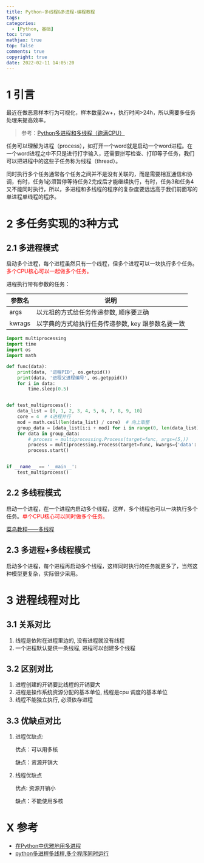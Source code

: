 ```yaml
---
title: Python-多线程&多进程-编程教程
tags:
categories:
  - [Python, 基础]
toc: true
mathjax: true
top: false
comments: true
copyright: true
date: 2022-02-11 14:05:20
---
```


# 1 引言

最近在做恶意样本行为可视化，样本数量2w+，执行时间>24h，所以需要多任务处理来提高效率。

> 参考：[Python多进程和多线程（跑满CPU）](https://blog.csdn.net/qq_40317897/article/details/89921083)

任务可以理解为进程（process），如打开一个word就是启动一个word进程。在一个word进程之中不只是进行打字输入，还需要拼写检查、打印等子任务，我们可以把进程中的这些子任务称为线程（thread）。

同时执行多个任务通常各个任务之间并不是没有关联的，而是需要相互通信和协调，有时，任务1必须暂停等待任务2完成后才能继续执行，有时，任务3和任务4又不能同时执行，所以，多进程和多线程的程序的复杂度要远远高于我们前面写的单进程单线程的程序。

# 2 多任务实现的3种方式

## 2.1 多进程模式

启动多个进程，每个进程虽然只有一个线程，但多个进程可以一块执行多个任务。<font color=red>多个CPU核心可以一起做多个任务。</font>

进程执行带有参数的任务：

| 参数名 | 说明                                               |
| ------ | -------------------------------------------------- |
| args   | 以元祖的方式给任务传递参数, 顺序要正确             |
| kwrags | 以字典的方式给执行任务传递参数, key 跟参数名要一致 |

```python
import multiprocessing
import time
import os
import math

def func(data):
    print(data, '进程PID', os.getpid())
    print(data, '进程父进程编号', os.getppid())
    for i in data:
        time.sleep(0.5)


def test_multiprocess():
    data_list = [0, 1, 2, 3, 4, 5, 6, 7, 8, 9, 10]
    core = 4  # 4进程并行
    mod = math.ceil(len(data_list) / core)  # 向上取整
    group_data = [data_list[i:i + mod] for i in range(0, len(data_list), mod)]
    for data in group_data:
        # process = multiprocessing.Process(target=func, args=(5,))
        process = multiprocessing.Process(target=func, kwargs={'data': data})
        process.start()


if __name__ == '__main__':
    test_multiprocess()
```

## 2.2 多线程模式

启动一个进程，在一个进程内启动多个线程，这样，多个线程也可以一块执行多个任务。<font color=red>单个CPU核心可以同时做多个任务。</font>

[菜鸟教程——多线程](https://www.runoob.com/python/python-multithreading.html)

## 2.3 多进程+多线程模式

启动多个进程，每个进程再启动多个线程，这样同时执行的任务就更多了，当然这种模型更复杂，实际很少采用。

# 3 进程线程对比

## 3.1 关系对比

1. 线程是依附在进程里边的, 没有进程就没有线程
2. 一个进程默认提供一条线程, 进程可以创建多个线程

## 3.2 区别对比

1. 进程创建的开销要比线程的开销要大
2. 进程是操作系统资源分配的基本单位, 线程是cpu 调度的基本单位
3. 线程不能独立执行, 必须依存进程

## 3.3 优缺点对比

1. 进程优缺点:

   优点：可以用多核

   缺点：资源开销大

2. 线程优缺点

   优点: 资源开销小

   缺点：不能使用多核

# X 参考

* [在Python中优雅地用多进程](https://zhuanlan.zhihu.com/p/340657122)
* [python多进程多线程,多个程序同时运行](https://blog.csdn.net/qq_43475705/article/details/115518463)
